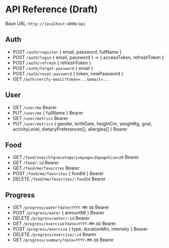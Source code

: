 # API Reference (Draft)

Base URL: `http://localhost:4000/api`

## Auth

- POST `/auth/register` { email, password, fullName }
- POST `/auth/login` { email, password } -> { accessToken, refreshToken }
- POST `/auth/refresh` { refreshToken }
- POST `/auth/forgot-password` { email }
- POST `/auth/reset-password` { token, newPassword }
- GET `/auth/verify-email?token=...&email=...`

## User

- GET `/user/me` Bearer
- PUT `/user/me` { fullName } Bearer
- GET `/user/metrics` Bearer
- PUT `/user/metrics` { gender, birthDate, heightCm, weightKg, goal, activityLevel, dietaryPreferences[], allergies[] } Bearer

## Food

- GET `/food/search?q=&category=&page=1&pageSize=20` Bearer
- GET `/food/:id` Bearer
- GET `/food/me/favorites` Bearer
- POST `/food/me/favorites` { foodId } Bearer
- DELETE `/food/me/favorites/:foodId` Bearer

## Progress

- GET `/progress/water?date=YYYY-MM-DD` Bearer
- POST `/progress/water` { amountMl } Bearer
- DELETE `/progress/water/:id` Bearer
- GET `/progress/exercise?date=YYYY-MM-DD` Bearer
- POST `/progress/exercise` { type, durationMin, intensity } Bearer
- DELETE `/progress/exercise/:id` Bearer
- GET `/progress/summary?date=YYYY-MM-DD` Bearer
